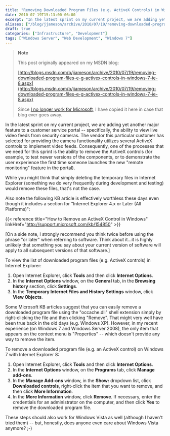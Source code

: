 ```yaml
---
title: "Removing Downloaded Program Files (e.g. ActiveX Controls) in Windows 7/IE 8"
date: 2010-07-19T15:13:00-06:00
excerpt: "In the latest sprint on my current project, we are adding yet another major feature to a customer service portal -- specifically, the ability to view live video feeds from security cameras. The vendor this particular customer has selected for providing..."
aliases: ["/blog/jjameson/archive/2010/07/19/removing-downloaded-program-files-e-g-activex-controls-in-windows-7-ie-8.aspx"]
draft: true
categories: ["Infrastructure", "Development"]
tags: ["Windows Server", "Web Development", "Windows 7"]
---
```


> **Note**
>
> This post originally appeared on my MSDN blog:
>
> [http://blogs.msdn.com/b/jjameson/archive/2010/07/19/removing-downloaded-program-files-e-g-activex-controls-in-windows-7-ie-8.aspx](http://blogs.msdn.com/b/jjameson/archive/2010/07/19/removing-downloaded-program-files-e-g-activex-controls-in-windows-7-ie-8.aspx)
>
> Since
> [I no longer work for Microsoft](/blog/jjameson/2011/09/02/last-day-with-microsoft),
> I have copied it here in case that blog ever goes away.

In the latest sprint on my current project, we are adding yet another major
feature to a customer service portal -- specifically, the ability to view live
video feeds from security cameras. The vendor this particular customer has
selected for providing the camera functionality utilizes several ActiveX
controls to implement video feeds. Consequently, one of the processes that we
need for this sprint is the ability to remove the ActiveX controls (for example,
to test newer versions of the components, or to demonstrate the user experience
the first time someone launches the new "remote monitoring" feature in the
portal).

While you might think that simply deleting the temporary files in Internet
Explorer (something we do very frequently during development and testing) would
remove these files, that's not the case.

Also note the following KB article is effectively worthless these days even
though it includes a section for "Internet Explorer 4.x or Later (All
Platforms)":

{{< reference title="How to Remove an ActiveX Control in Windows"
linkHref="http://support.microsoft.com/kb/154850" >}}

[On a side note, I strongly recommend you think twice before using the phrase
"or later" when referring to software. Think about it...it is highly unlikely
that something you say about your current version of software will apply to all
subsequent versions of that software.]

To view the list of downloaded program files (e.g. ActiveX controls) in Internet
Explorer:

1. Open Internet Explorer, click **Tools** and then click **Internet Options**.
2. In the **Internet Options** window, on the **General** tab, in the **Browsing
   history** section, click **Settings**.
3. In the **Temporary Internet Files and History Settings** window, click **View
   Objects**.

Some Microsoft KB articles suggest that you can easily remove a downloaded
program file using the "occache.dll" shell extension simply by right-clicking
the file and then clicking "Remove". That might very well have been true back in
the old days (e.g. Windows XP). However, in my recent experience (on Windows 7
and Windows Server 2008), the only item that appears on the context menu is
"Properties" -- which doesn't provide any way to remove the item.

To remove a downloaded program file (e.g. an ActiveX control) on Windows 7 with
Internet Explorer 8:

1. Open Internet Explorer, click **Tools** and then click **Internet Options**.
2. In the **Internet Options** window, on the **Programs** tab, click **Manage
   add-ons**.
3. In the **Manage Add-ons** window, in the **Show:** dropdown list, click
   **Downloaded controls**, right-click the item that you want to remove, and
   then click **More Information**.
4. In the **More Information** window, click **Remove**. If necessary, enter the
   credentials for an administrator on the computer, and then click **Yes** to
   remove the downloaded program file.

These steps should also work for Windows Vista as well (although I haven't tried
them) -- but, honestly, does anyone even care about Windows Vista anymore? ;-)

